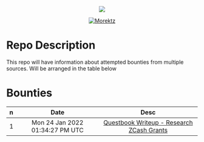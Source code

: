 
<p align="center"><a href="https://bit.ly/morektz" target="_blank">
  <img src="https://hits.seeyoufarm.com/api/count/incr/badge.svg?url=https%3A%2F%2Fgithub.com%2Fmorektz%2FMorektzBountySmash&count_bg=%23EC3140&title_bg=%23121212&icon=pingdom.svg&icon_color=%23E7E7E7&title=hits&edge_flat=false""/></a>
</p>

<p align="center"><a href="https://bit.ly/morektz" target="_blank">
  <img src=https://media.giphy.com/media/aS8ypUweGOXMA/giphy-downsized.gif alt="Morektz"></a>
</p>

# Repo Description

This repo will have information about attempted bounties from multiple sources. Will be arranged in the table below

# Bounties 

|n|Date|Desc
|:---|:--:|:---:|
1| Mon 24 Jan 2022 01:34:27 PM UTC | [Questbook Writeup - Research ZCash Grants](D/qbrzg.md)

